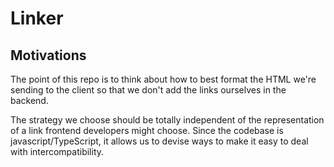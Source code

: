 # Linker

## Motivations

The point of this repo is to think about how to best format the HTML we're sending to the client so that we don't add the links ourselves in the backend.

The strategy we choose should be totally independent of the representation of a link frontend developers might choose. 
Since the codebase is javascript/TypeScript, it allows us to devise ways to make it easy to deal with intercompatibility.


